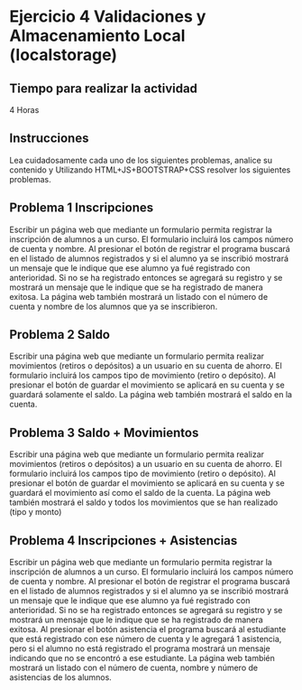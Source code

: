 # Ejercicio 4 Validaciones y Almacenamiento Local (localstorage)

## Tiempo para realizar la actividad

4 Horas

## Instrucciones

Lea cuidadosamente cada uno de los siguientes problemas, analice su contenido y
Utilizando HTML+JS+BOOTSTRAP+CSS resolver los siguientes problemas.

## Problema 1 Inscripciones

Escribir un página web que mediante un formulario permita registrar la inscripción de alumnos a un curso. El formulario incluirá los campos número de cuenta y nombre. Al presionar el botón de registrar el programa buscará en el listado de alumnos registrados y si el alumno ya se inscribió mostrará un mensaje que le indique que ese alumno ya fué registrado con anterioridad. Si no se ha registrado entonces se agregará su registro y se mostrará un mensaje que le indique que se ha registrado de manera exitosa. La página web también mostrará un listado con el número de cuenta y nombre de los alumnos que ya se inscribieron.

## Problema 2 Saldo

Escribir una página web que mediante un formulario permita realizar movimientos (retiros o depósitos) a un usuario en su cuenta de ahorro. El formulario incluirá los campos tipo de movimiento (retiro o depósito). Al presionar el botón de guardar el movimiento se aplicará en su cuenta y se guardará solamente el saldo. La página web también mostrará el saldo en la cuenta.

## Problema 3 Saldo + Movimientos

Escribir una página web que mediante un formulario permita realizar movimientos (retiros o depósitos) a un usuario en su cuenta de ahorro. El formulario incluirá los campos tipo de movimiento (retiro o depósito). Al presionar el botón de guardar el movimiento se aplicará en su cuenta y se guardará el movimiento así como el saldo de la cuenta. La página web también mostrará el saldo y todos los movimientos que se han realizado (tipo y monto)

## Problema 4 Inscripciones + Asistencias

Escribir un página web que mediante un formulario permita registrar la inscripción de alumnos a un curso. El formulario incluirá los campos número de cuenta y nombre. Al presionar el botón de registrar el programa buscará en el listado de alumnos registrados y si el alumno ya se inscribió mostrará un mensaje que le indique que ese alumno ya fué registrado con anterioridad. Si no se ha registrado entonces se agregará su registro y se mostrará un mensaje que le indique que se ha registrado de manera exitosa. Al presionar el botón asistencia el programa buscará al estudiante que está registrado con ese número de cuenta y le agregará 1 asistencia, pero si el alumno no está registrado el programa mostrará un mensaje indicando que no se encontró a ese estudiante. La página web también mostrará un listado con el número de cuenta, nombre y número de asistencias de los alumnos.
